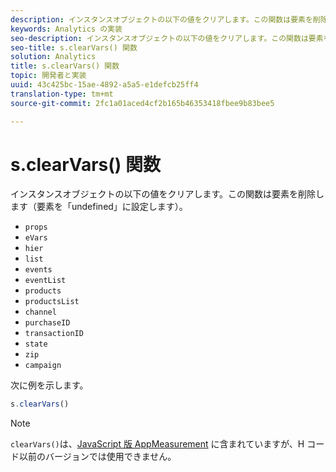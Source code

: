 ```yaml
---
description: インスタンスオブジェクトの以下の値をクリアします。この関数は要素を削除します（要素を「undefined」に設定します）。
keywords: Analytics の実装
seo-description: インスタンスオブジェクトの以下の値をクリアします。この関数は要素を削除します（要素を「undefined」に設定します）。
seo-title: s.clearVars() 関数
solution: Analytics
title: s.clearVars() 関数
topic: 開発者と実装
uuid: 43c425bc-15ae-4892-a5a5-e1defcb25ff4
translation-type: tm+mt
source-git-commit: 2fc1a01aced4cf2b165b46353418fbee9b83bee5

---
```



# s.clearVars() 関数

インスタンスオブジェクトの以下の値をクリアします。この関数は要素を削除します（要素を「undefined」に設定します）。

* `props`
* `eVars`
* `hier`
* `list`
* `events`
* `eventList`
* `products`
* `productsList`
* `channel`
* `purchaseID`
* `transactionID`
* `state`
* `zip`
* `campaign`

次に例を示します。

```js
s.clearVars()
```

>[!NOTE]
>
>`clearVars()`は、[JavaScript 版 AppMeasurement](/help/implement/js-implementation/c-appmeasurement-js/appmeasure-mjs.md) に含まれていますが、H コード以前のバージョンでは使用できません。

